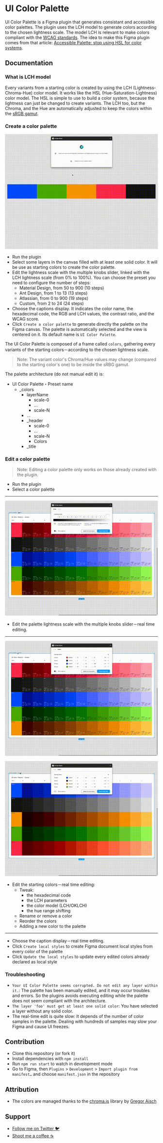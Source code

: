 # UI Color Palette
UI Color Palette is a Figma plugin that generates consistant and accessible color palettes. The plugin uses the LCH model to generate colors according to the chosen lightness scale. The model LCH is relevant to make colors compliant with the [WCAG standards](https://www.w3.org/WAI/standards-guidelines/wcag/). The idea to make this Figma plugin comes from that article: [Accessible Palette: stop using HSL for color systems](https://wildbit.com/blog/accessible-palette-stop-using-hsl-for-color-systems).

## Documentation
### What is LCH model
Every variants from a starting color is created by using the LCH (Lightness-Chroma-Hue) color model. It works like the HSL (Hue-Saturation-Lightness) color model. The HSL is simple to use to build a color system, because the lightness can just be changed to create variants. The LCH too, but the Chroma, and the Hue are automatically adjusted to keep the colors within the [sRGB gamut](https://lea.verou.me/2020/04/lch-colors-in-css-what-why-and-how/#1-we-actually-get-access-to-about-50-more-colors).

### Create a color palette
![Create a color palette](./assets/create-color-palette.gif 'Create a color palette')
- Run the plugin
- Select some layers in the canvas filled with at least one solid color. It will be use as starting colors to create the color palette.
- Edit the lightness scale with the multiple knobs slider, linked with the LCH lightness scale (from 0% to 100%). You can choose the preset you need to configure the number of steps:
  - Material Design, from 50 to 900 (10 steps)
  - Ant Design, from 1 to 13 (13 steps)
  - Atlassian, from 0 to 900 (19 steps)
  - Custom, from 2 to 24 (24 steps)
- Choose the captions display. It indicates the color name, the hexadecimal code, the RGB and LCH values, the contrast ratio, and the WCAG score.
- Click `Create a color palette` to generate directly the palette on the Figma canvas. The palette is automatically selected and the view is centered on it. Its default name is `UI Color Palette`.

The UI Color Palette is composed of a frame called `colors`, gathering every variants of the starting colors－according to the chosen lightness scale.

> Note: The variant color's Chroma/Hue values may change (compared to the starting color's one) to be inside the sRBG gamut.

The palette architecture (do not manual edit it) is:
- UI Color Palette・Preset name
  - _colors
      - layerName
        - scale-0
        - …
        - scale-N
      - …
      - _header
        - scale-0
        - …
        - scale-N
        - Colors
      - _title


### Edit a color palette
> Note: Editing a color palette only works on those already created with the plugin.

- Run the plugin
- Select a color palette
---
![Edit lightness scale from the palette](./assets/edit-lightness-scale.gif 'Edit lightness scale from the palette')
- Edit the palette lightness scale with the multiple knobs slider－real time editing.
---
![Edit starting colors from the palette](./assets/edit-starting-colors.gif 'Edit starting colors from the palette')

![Add a starting color to the palette](./assets/add-starting-color.gif 'Add a starting color to the palette')
- Edit the starting colors－real time editing:
  - Tweak:
    - the hexadecimal code
    - the LCH parameters
    - the color model (LCH/OKLCH)
    - the hue range shifting
  - Rename or remove a color
  - Reorder the colors
  - Adding a new color to the palette
---
- Choose the caption display－real time editing.
- Click `Create local styles` to create Figma document local styles from every color of the palette
- Click `Update the local styles` to update every edited colors already declared as local style

### Troubleshooting
- `Your UI Color Palette seems corrupted. Do not edit any layer within it.`: The palette has been manually edited, and it may occur troubles and errors. So the plugins avoids executing editing while the palette does not seem compliant with the architecture.
- `The layer 'foo' must get at least one solid color`: You have selected a layer without any solid color.
- The real-time edit is quite slow: It depends of the number of color samples in the palette. Dealing with hundreds of samples may slow your Figma and cause UI freezes.

## Contribution
- Clone this repository (or fork it)
- Install dependencies with `npm install`
- Run `npm run start` to watch in development mode
- Go to Figma, then `Plugins` > `Development` > `Import plugin from manifest…` and choose `manifest.json` in the repository

## Attribution
- The colors are managed thanks to the [chroma.js](https://github.com/gka/chroma.js) library by [Gregor Aisch](https://github.com/gka)

## Support
- [Follow me on Twitter 🐦](https://twitter.com/inVoltag)
- [Shoot me a coffee ☕️](https://www.buymeacoffee.com/inVoltag)
